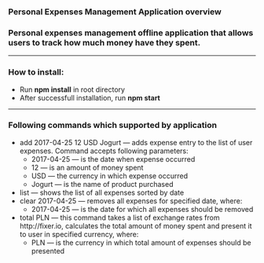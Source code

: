 <h3>Personal Expenses Management Application overview<h3>
    <p>Personal expenses management offline application that allows users to track how much money have they spent.</p>
     <hr>
    <h3>How to install:</h3>
    <ul>
        <li>Run <b>npm install</b> in root directory</li>
        <li>After successfull installation, run <b>npm start</b></li>
    </ul>
   <hr>
    <h3>Following commands which supported by application</h3>
     <ul>
      <li>add 2017-04-25 12 USD Jogurt — adds expense entry to the list
      of user expenses. Command accepts following parameters:
        <ul>
          <li>2017-04-25 — is the date when expense occurred</li>
          <li>12 — is an amount of money spent</li>
          <li>USD — the currency in which expense occurred</li>
          <li>Jogurt — is the name of product purchased</li>
        </ul>
      </li>
      <li>list — shows the list of all expenses sorted by date</li>
          <li>clear 2017-04-25 — removes all expenses for specified date,
    where:
        <ul>
        <li>2017-04-25 — is the date for which all expenses should be
    removed</li>
        </ul>
          </li>
        <li>total PLN — this command takes a list of exchange rates
                from http://fixer.io, calculates the total amount of money spent and
                present it to user in specified currency, where:
                <ul>
                    <li>PLN — is the currency in which total amount of expenses should
                        be presented
                    </li>
                </ul>
            </li>
    </ul>
